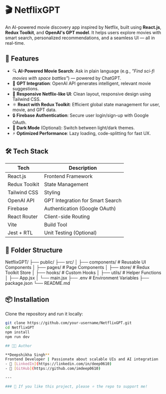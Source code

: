 # 🎬 NetflixGPT

An AI-powered movie discovery app inspired by Netflix, built using **React.js**, **Redux Toolkit**, and **OpenAI's GPT model**. It helps users explore movies with smart search, personalized recommendations, and a seamless UI — all in real-time.

## 🚀 Features

- 🔍 **AI-Powered Movie Search**: Ask in plain language (e.g., *"Find sci-fi movies with space battles"*) — powered by ChatGPT.
- 🧠 **GPT Integration**: OpenAI API generates intelligent, relevant movie suggestions.
- 🎨 **Responsive Netflix-like UI**: Clean layout, responsive design using Tailwind CSS.
- ⚛️ **React with Redux Toolkit**: Efficient global state management for user, movie, and GPT data.
- 🔒 **Firebase Authentication**: Secure user login/sign-up with Google OAuth.
- 🌙 **Dark Mode** (Optional): Switch between light/dark themes.
- ⚡ **Optimized Performance**: Lazy loading, code-splitting for fast UX.

## 🛠️ Tech Stack

| Tech        | Description                                |
|-------------|--------------------------------------------|
| React.js    | Frontend Framework                         |
| Redux Toolkit | State Management                        |
| Tailwind CSS| Styling                                    |
| OpenAI API  | GPT Integration for Smart Search           |
| Firebase    | Authentication (Google OAuth)              |
| React Router| Client-side Routing                        |
| Vite        | Build Tool                                 |
| Jest + RTL  | Unit Testing (Optional)                    |

## 📁 Folder Structure

NetflixGPT/
├── public/
├── src/
│ ├── components/ # Reusable UI Components
│ ├── pages/ # Page Components
│ ├── store/ # Redux Toolkit Store
│ ├── hooks/ # Custom Hooks
│ ├── utils/ # Helper Functions
│ ├── App.jsx
│ └── main.jsx
├── .env # Environment Variables
├── package.json
└── README.md

## 📦 Installation

Clone the repository and run it locally:

```bash
git clone https://github.com/your-username/NetflixGPT.git
cd NetflixGPT
npm install
npm run dev

## 👩‍💻 Author

**Deepshikha Singh**  
Frontend Developer | Passionate about scalable UIs and AI integration  
- 🔗 [LinkedIn](https://linkedin.com/in/deep0610)
- 🐙 [GitHub](https://github.com/imdeep0610)

---

### 🌟 If you like this project, please ⭐️ the repo to support me!
